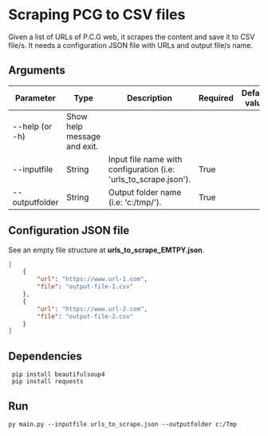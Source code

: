 # Scraping PCG to CSV files

Given a list of URLs of P.C.G web, it scrapes the content and save it to CSV file/s. It needs a configuration JSON file with URLs and output file/s name.

## Arguments

| Parameter      | Type                        | Description                                                      | Required | Default value |
|----------------|-----------------------------|------------------------------------------------------------------|----------|---------------|
| --help (or -h) | Show help message and exit. |                                                                  |          |               |
| --inputfile    | String                      | Input file name with configuration (i.e: 'urls_to_scrape.json'). | True     |               |
| --outputfolder | String                      | Output folder name (i.e: 'c:/tmp/').                             | True     |               |

## Configuration JSON file

See an empty file structure at **urls_to_scrape_EMTPY.json**.

```JSON
[
    {
        "url": "https://www.url-1.com",
        "file": "output-file-1.csv"
    },
    {
        "url": "https://www.url-2.com",
        "file": "output-file-2.csv"
    }
]
```
## Dependencies

```
 pip install beautifulsoup4
 pip install requests
```

## Run

```
py main.py --inputfile urls_to_scrape.json --outputfolder c:/Tmp
```